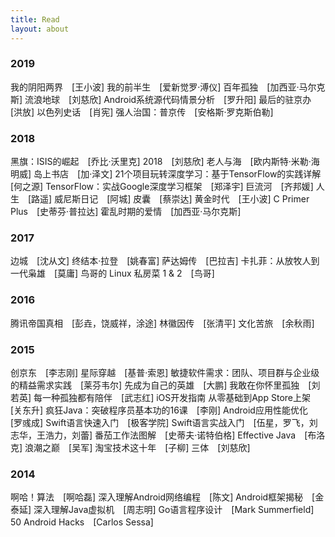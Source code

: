 ```yaml
---
title: Read
layout: about
---
```


### 2019
我的阴阳两界　[王小波]
我的前半生　[爱新觉罗·溥仪]
百年孤独　[加西亚·马尔克斯]
流浪地球　[刘慈欣]
Android系统源代码情景分析　[罗升阳]
最后的驻京办　[洪放]
以色列史话　[肖宪]
强人治国：普京传　[安格斯·罗克斯伯勒]

### 2018
黑旗：ISIS的崛起　[乔比·沃里克]
2018　[刘慈欣]
老人与海　[欧内斯特·米勒·海明威]
岛上书店　[加·泽文]
21个项目玩转深度学习：基于TensorFlow的实践详解　[何之源]
TensorFlow：实战Google深度学习框架　[郑泽宇]
巨流河　[齐邦媛]
人生　[路遥]
威尼斯日记　[阿城]
皮囊　[蔡崇达]
黄金时代　[王小波]
C Primer Plus　[史蒂芬·普拉达]
霍乱时期的爱情　[加西亚·马尔克斯]

### 2017
边城　[沈从文]
终结本·拉登　[姚春富]
萨达姆传　[巴拉吉]
卡扎菲：从放牧人到一代枭雄　[莫庸]
鸟哥的 Linux 私房菜 1 & 2　[鸟哥]

### 2016
腾讯帝国真相　[彭垚，饶威祥，涂途]
林徽因传　[张清平]
文化苦旅　[余秋雨]

### 2015
创京东　[李志刚]
星际穿越　[基普·索恩]
敏捷软件需求：团队、项目群与企业级的精益需求实践　[莱芬韦尔]
先成为自己的英雄　[大鹏]
我敢在你怀里孤独　[刘若英]
每一种孤独都有陪伴　[武志红]
iOS开发指南 从零基础到App Store上架　[关东升]
疯狂Java：突破程序员基本功的16课　[李刚]
Android应用性能优化　[罗彧成]
Swift语言快速入门　[极客学院]
Swift语言实战入门　[伍星，罗飞，刘志华，王浩力，刘蕾]
番茄工作法图解　[史蒂夫·诺特伯格]
Effective Java　[布洛克]
浪潮之巅　[吴军]
淘宝技术这十年　[子柳]
三体　[刘慈欣]

### 2014
啊哈！算法　[啊哈磊]
深入理解Android网络编程　[陈文]
Android框架揭秘　[金泰延]
深入理解Java虚拟机　[周志明]
Go语言程序设计　[Mark Summerfield]
50 Android Hacks　[Carlos Sessa]

<br/>
